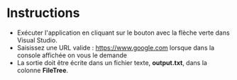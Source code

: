﻿# Instructions  

- Exécuter l'application en cliquant sur le bouton avec la flèche verte dans Visual Studio.
- Saisissez une URL valide : https://www.google.com lorsque dans la console affichée on vous le demande
- La sortie doit être écrite dans un fichier texte, __output.txt__, dans la colonne __FileTree__.
